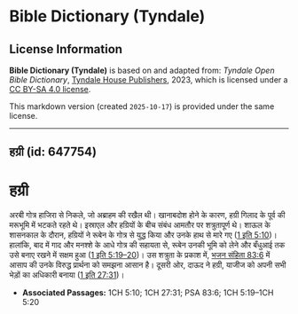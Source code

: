 # Bible Dictionary (Tyndale)

## License Information

**Bible Dictionary (Tyndale)** is based on and adapted from: _Tyndale Open Bible Dictionary_, [Tyndale House Publishers](https://tyndaleopenresources.com/), 2023, which is licensed under a [CC BY-SA 4.0 license](https://creativecommons.org/licenses/by-sa/4.0/legalcode.en).

This markdown version (created `2025-10-17`) is provided under the same license.



--------------------------------

## हग्री (id: 647754)

हग्री
=====

अरबी गोत्र हाजिरा से निकले, जो अब्राहम की रखैल थी। खानाबदोश होने के कारण, हग्री गिलाद के पूर्व की मरूभूमि में भटकते रहते थे। इस्राएल और हग्रियों के बीच संबंध आमतौर पर शत्रुतापूर्ण थे। शाऊल के शासनकाल के दौरान, हग्रियों ने रूबेन के गोत्र से युद्ध किया और उनके हाथ से मारे गए ([1 इति 5:10](https://ref.ly/1Chr5:10))। हालांकि, बाद में गाद और मनश्शे के आधे गोत्र की सहायता से, रूबेन उनकी भूमि को लेने और बँधुआई तक उसे बनाए रखने में सक्षम हुआ ([1 इति 5:19–20](https://ref.ly/1Chr5:19-1Chr5:20))। उस शत्रुता के प्रकाश में, [भजन संहिता 83:6](https://ref.ly/Ps83:6) में आसाप की उनके विरुद्ध प्रार्थना को समझना आसान है। दूसरी ओर, दाऊद ने हग्री, याजीज को अपनी सभी भेड़ों का अधिकारी बनाया ([1 इति 27:31](https://ref.ly/1Chr27:31))।

* **Associated Passages:** 1CH 5:10; 1CH 27:31; PSA 83:6; 1CH 5:19–1CH 5:20

